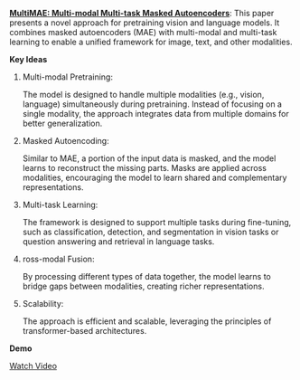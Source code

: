 [**MultiMAE: Multi-modal Multi-task Masked Autoencoders**](https://arxiv.org/abs/2204.01678): This paper presents a novel approach for pretraining vision and language models. It combines masked autoencoders (MAE) with multi-modal and multi-task learning to enable a unified framework for image, text, and other modalities.

**Key Ideas**
1) Multi-modal Pretraining:

    The model is designed to handle multiple modalities (e.g., vision, language) simultaneously during pretraining.
    Instead of focusing on a single modality, the approach integrates data from multiple domains for better generalization.

2) Masked Autoencoding:

    Similar to MAE, a portion of the input data is masked, and the model learns to reconstruct the missing parts.
    Masks are applied across modalities, encouraging the model to learn shared and complementary representations.

3) Multi-task Learning:

    The framework is designed to support multiple tasks during fine-tuning, such as classification, detection, and segmentation in vision tasks or question         answering and retrieval in language tasks.

4) ross-modal Fusion:

    By processing different types of data together, the model learns to bridge gaps between modalities, creating richer representations.

5) Scalability:

    The approach is efficient and scalable, leveraging the principles of transformer-based architectures.



**Demo**

[Watch Video](Independant-Study-Fall2024/Multimodal%20Transformers/MultiMAE_pullfigure.mp4)
